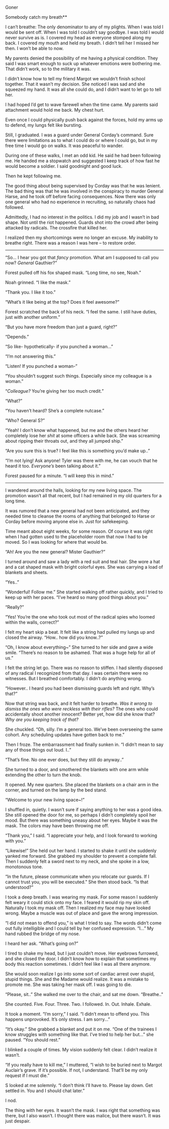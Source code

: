 Goner

Somebody catch my breath**

I can’t breathe: The only denominator to any of my plights. 
When I was told I would be sent off.
When I was told I couldn’t say goodbye.
I was told I would never survive as is.
I covered my head as everyone stomped along my back.
I covered my mouth and held my breath.
I didn’t tell her I missed her then. I won’t be able to now.

My parents denied the possibility of me having a physical condition. They said I was smart enough to suck up whatever emotions were bothering me. That didn’t work, so to the military it was.

I didn’t know how to tell my friend Margot we wouldn’t finish school together. That it wasn’t my decision. She noticed I was sad and she squeezed my hand. It was all she could do, and I didn’t want to let go to tell her.

I had hoped I’d get to wave farewell when the time came. My parents said attachment would hold me back. My chest hurt.

Even once I could physically push back against the forces, hold my arms up to defend, my lungs felt like bursting.

Still, I graduated. I was a guard under General Corday’s command. Sure there were limitations as to what I could do or where I could go, but in my free time I would go on walks. It was peaceful to wander.

During one of these walks, I met an odd kid. He said he had been following me. He handed me a stopwatch and suggested I keep track of how fast he would become a soldier. I said goodnight and good luck.

Then he kept following me.

The good thing about being supervised by Corday was that he was lenient. The bad thing was that he was involved in the conspiracy to murder General Harse, and he took off before facing consequences. Now there was only one general who had no experience in recruiting, so naturally chaos had followed.

Admittedly, I had no interest in the politics. I did my job and I wasn’t in bad shape. Not until the riot happened. Guards shot into the crowd after being attacked by radicals. The crossfire that killed her.

I realized then my shortcomings were no longer an excuse. My inability to breathe right. There was a reason I was here – to restore order.

---

“So… I hear you got that _fancy_ promotion. What am I supposed to call you now? _General_ Gauthier?”

Forest pulled off his fox shaped mask. “Long time, no see, Noah.”

Noah grinned. “I like the mask.”

“Thank you. I like it too.”

“What’s it like being at the top? Does it feel awesome?”

Forest scratched the back of his neck. “I feel the same. I still have duties, just with another uniform.”

“But you have more freedom than just a guard, right?”

“Depends.”

“So like- hypothetically- if you punched a woman…”

“I’m not answering this.”

“Listen! If you punched a woman-”

“You shouldn’t suggest such things. Especially since my colleague is a woman.”

“_Colleague?_ You’re giving her too much credit.”

“What?”

“You haven’t heard? She’s a complete nutcase.”

“Who? General S?”

“Yeah! I don’t know what happened, but me and the others heard her completely lose her _shit_ at some officers a while back. She was screaming about ripping their throats out, and they all jumped ship.”

“Are you sure this is true? I feel like this is something you’d make up..”  
  
“I’m not lying! Ask anyone! Tyler was there with me, he can vouch that he heard it too. _Everyone’s_ been talking about it.”

Forest paused for a minute. “I will keep this in mind.”

---

I wandered around the halls, looking for my new living space. The promotion wasn’t all that recent, but I had remained in my old quarters for a long time.

It was rumored that a new general had not been anticipated, and they needed time to cleanse the rooms of anything that belonged to Harse or Corday before moving anyone else in. Just for safekeeping.

Time meant about eight weeks, for some reason. Of course it was right when I had gotten used to the placeholder room that now I had to be moved. So I was looking for where that would be.

“Ah! Are you the new general? Mister Gauthier?”

I turned around and saw a lady with a red suit and teal hair. She wore a hat and a cat shaped mask with bright colorful eyes. She was carrying a load of blankets and sheets.

“Yes..”

“Wonderful! Follow me.” She started walking off rather quickly, and I tried to keep up with her paces. “I’ve heard so many good things about you.”

“Really?”

“Yes! You’re the one who took out most of the radical spies who loomed within the walls, correct?”

I felt my heart skip a beat. It felt like a string had pulled my lungs up and closed the airway. “How.. how did you know..?”

“Oh, I know about everything~” She turned to her side and gave a wide smile. “There’s no reason to be ashamed. That was a huge help for all of us.”

I felt the string let go. There was no reason to stiffen. I had silently disposed of any radical I recognized from that day. I was certain there were no witnesses. But I breathed comfortably. I didn’t do anything wrong.

“However.. I heard you had been dismissing guards left and right. Why’s that?”

Now that string was back, and it felt harder to breathe. _Was it wrong to dismiss the ones who were reckless with their rifles?_ The ones who could accidentally shoot another innocent? Better yet, how did she know that? _Why are you keeping track of that?_

She chuckled. “Oh, silly. I’m a general too. We’ve been overseeing the same cohort. Any scheduling updates have gotten back to me.”

Then I froze. The embarrassment had finally sunken in. “I didn’t mean to say any of those things out loud. I..”

“That’s fine. No one ever does, but they still do anyway..”

She turned to a door, and smothered the blankets with one arm while extending the other to turn the knob.

It opened. My new quarters. She placed the blankets on a chair arm in the corner, and turned on the lamp by the bed stand.

“Welcome to your new living space~!”

I shuffled in, quietly. I wasn’t sure if saying anything to her was a good idea. She still opened the door for me, so perhaps I didn’t completely spoil her mood. But there was something uneasy about her eyes. Maybe it was the mask. The colors may have been throwing me off.

“Thank you,” I said. “I appreciate your help, and I look forward to working with you.”

“Likewise!” She held out her hand. I started to shake it until she suddenly yanked me forward. She grabbed my shoulder to prevent a complete fall. Then I suddenly felt a sword next to my neck, and she spoke in a low, monotonous tone.

“In the future, please communicate when you relocate our guards. If I cannot trust you, you will be executed.” She then stood back. “Is that understood?”

I took a deep breath. I was wearing my mask. For some reason I suddenly felt weary it could stick onto my face. I feared it would rip my skin off. Naturally I took my mask off. Then I realized my face may have looked wrong. Maybe a muscle was out of place and gave the wrong impression.

“I did not mean to offend you,” is what I tried to say. The words didn’t come out fully intelligible and I could tell by her confused expression. “I…” My hand rubbed the bridge of my nose.

I heard her ask. “What’s going on?”

I tired to shake my head, but I just couldn’t move. Her eyebrows furrowed, and she closed the door. I didn’t know how to explain that sometimes my body this reaction sometimes. I didn’t feel like I was all there anymore.

She would soon realize I go into some sort of cardiac arrest over stupid, stupid things. She and the Madame would realize. It was a mistake to promote me. She was taking her mask off. I was going to die.
  
“Please, sit..” She walked me over to the chair, and sat me down. “Breathe.."

She counted. Five. Four. Three. Two. I followed. In. Out. Inhale. Exhale.

It took a moment. “I’m sorry,” I said. “I didn’t mean to offend you. This happens unprovoked. It’s only stress. I am sorry...”

“It’s okay.” She grabbed a blanket and put it on me. “One of the trainees I know struggles with something like that. I’ve tried to help her but…” she paused. “You should rest.”

I blinked a couple of times. My vision suddenly felt clear. I didn’t realize it wasn’t.

“If you really have to kill me,” I muttered, “I wish to be buried next to Margot Auclair’s grave. If it’s possible. If not, I understand. That’ll be my only request if I must die.”

S looked at me solemnly. “I don’t think I’ll have to. Please lay down. Get settled in. You and I should chat later.”

I nod.

The thing with her eyes. It wasn’t the mask. I was right that something was there, but I also wasn’t. I thought there was malice, but there wasn’t. It was just despair.